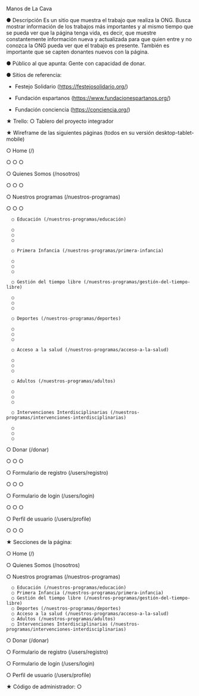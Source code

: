 Manos de La Cava

● Descripción
Es un sitio que muestra el trabajo que realiza la ONG. Busca mostrar información de los trabajos más importantes y al mismo tiempo que se pueda ver que la página tenga vida, es decir, que muestre constantemente información nueva y actualizada para que quien entre y no conozca la ONG pueda ver que el trabajo es presente.
También es importante que se capten donantes nuevos con la página.

● Público al que apunta:
Gente con capacidad de donar.

● Sitios de referencia:
- Festejo Solidario (https://festejosolidario.org/)

- Fundación espartanos (https://www.fundacionespartanos.org/)

- Fundación conciencia (https://conciencia.org/)

★ Trello:
○ Tablero del proyecto integrador

★ Wireframe de las siguientes páginas (todos en su versión desktop-tablet-mobile)

○ Home (/)

  ○
  ○
  ○

○ Quienes Somos (/nosotros)

  ○
  ○
  ○

○ Nuestros programas (/nuestros-programas)

  ○
  ○
  ○

      ○ Educación (/nuestros-programas/educación)
      
      ○
      ○
      ○
      
      ○ Primera Infancia (/nuestros-programas/primera-infancia)
      
      ○
      ○
      ○
      
      ○ Gestión del tiempo libre (/nuestros-programas/gestión-del-tiempo-libre)
      
      ○
      ○
      ○
      
      ○ Deportes (/nuestros-programas/deportes)
      
      ○
      ○
      ○
      
      ○ Acceso a la salud (/nuestros-programas/acceso-a-la-salud)
      
      ○
      ○
      ○
      
      ○ Adultos (/nuestros-programas/adultos)
      
      ○
      ○
      ○
      
      ○ Intervenciones Interdisciplinarias (/nuestros-programas/intervenciones-interdisciplinarias)
      
      ○
      ○
      ○

○ Donar (/donar)

○
○
○

○ Formulario de registro (/users/registro)

○
○
○

○ Formulario de login (/users/login)

○
○
○

○ Perfil de usuario (/users/profile)

○
○
○

★ Secciones de la página:

○ Home (/)

○ Quienes Somos (/nosotros)

○ Nuestros programas (/nuestros-programas)

      ○ Educación (/nuestros-programas/educación)
      ○ Primera Infancia (/nuestros-programas/primera-infancia)
      ○ Gestión del tiempo libre (/nuestros-programas/gestión-del-tiempo-libre)
      ○ Deportes (/nuestros-programas/deportes)
      ○ Acceso a la salud (/nuestros-programas/acceso-a-la-salud)
      ○ Adultos (/nuestros-programas/adultos)
      ○ Intervenciones Interdisciplinarias (/nuestros-programas/intervenciones-interdisciplinarias)

○ Donar (/donar)

○ Formulario de registro (/users/registro)

○ Formulario de login (/users/login)

○ Perfil de usuario (/users/profile)

★ Código de administrador:
○ 
